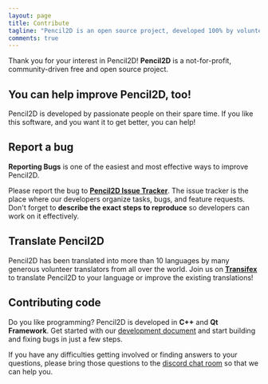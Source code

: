 ```yaml
---
layout: page
title: Contribute
tagline: "Pencil2D is an open source project, developed 100% by volunteers."
comments: true
---
```


Thank you for your interest in Pencil2D! **Pencil2D** is a not-for-profit, community-driven free and open source project.

## You can help improve Pencil2D, too!

Pencil2D is developed by passionate people on their spare time.
If you like this software, and you want it to get better, you can help!

## Report a bug

**Reporting Bugs** is one of the easiest and most effective ways to improve Pencil2D.

Please report the bug to **[Pencil2D Issue Tracker][3]**. The issue tracker is the place where our developers organize tasks, bugs, and feature requests. Don't forget to **describe the exact steps to reproduce** so developers can work on it effectively.

## Translate Pencil2D

Pencil2D has been translated into more than 10 languages by many generous volunteer translators from all over the world.
Join us on **[Transifex][4]** to translate Pencil2D to your language or improve the existing translations!

## Contributing code

Do you like programming? Pencil2D is developed in **C++** and **Qt Framework**. Get started with our [development document][1] and start building and fixing bugs in just a few steps.

If you have any difficulties getting involved or finding answers to your questions, please bring those questions to the [discord chat room][5] so that we can help you.


[0]: https://github.com/pencil2d/pencil
[1]: https://github.com/pencil2d/pencil/wiki  "Development Wiki"
[2]: http://www.gnu.org/licenses/old-licenses/gpl-2.0.html "GPLv2"
[3]: https://github.com/pencil2d/pencil/issues "Issue Tracker"
[4]: https://www.transifex.com/pencil2d/ "Transifex"
[5]: https://discord.gg/8FxdV2g "Discord Pencil2D"
